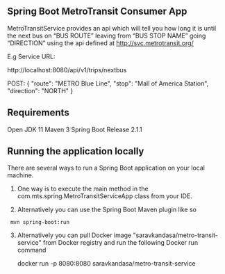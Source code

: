 Spring Boot MetroTransit Consumer App
-------------------------------------
MetroTransitService provides an api which will tell you how long it is until the next bus on “BUS ROUTE” leaving from 
“BUS STOP NAME” going “DIRECTION” using the api defined at http://svc.metrotransit.org/ 

E.g
Service URL:

   http://localhost:8080/api/v1/trips/nextbus

POST:
      {
          "route": "METRO Blue Line",
          "stop": "Mall of America Station",
          "direction": "NORTH"
      }

Requirements
------------
Open JDK 11
Maven 3
Spring Boot Release 2.1.1

Running the application locally
-------------------------------

There are several ways to run a Spring Boot application on your local machine. 

   1. One way is to execute the main method in the com.mts.spring.MetroTransitServiceApp class from your IDE.

   2. Alternatively you can use the Spring Boot Maven plugin like so
        
     mvn spring-boot:run
    
   3. Alternatively you can pull Docker image "saravkandasa/metro-transit-service" from Docker registry and 
   run the following Docker run command
   
      docker run -p 8080:8080 saravkandasa/metro-transit-service
   

